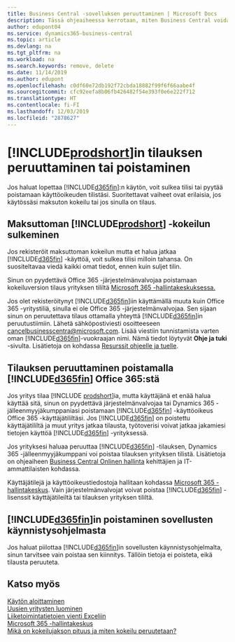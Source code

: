```yaml
---
title: Business Central -sovelluksen peruuttaminen | Microsoft Docs
description: Tässä ohjeaiheessa kerrotaan, miten Business Central voidaan poistaa.
author: edupont04
ms.service: dynamics365-business-central
ms.topic: article
ms.devlang: na
ms.tgt_pltfrm: na
ms.workload: na
ms.search.keywords: remove, delete
ms.date: 11/14/2019
ms.author: edupont
ms.openlocfilehash: c0df60e72db192f72cbda18882f99f6f66aabe4f
ms.sourcegitcommit: cfc92eefa8b06fb426482f54e393f0e6e222f712
ms.translationtype: HT
ms.contentlocale: fi-FI
ms.lasthandoff: 12/03/2019
ms.locfileid: "2878627"
---
```

# <a name="unsubscribe-or-remove-includeprodshortincludesprodshortmd"></a>[!INCLUDE[prodshort](includes/prodshort.md)]in tilauksen peruuttaminen tai poistaminen

Jos haluat lopettaa [!INCLUDE[d365fin](includes/d365fin_md.md)]:n käytön, voit sulkea tilisi tai pyytää poistamaan käyttöoikeuden tilistäsi. Suoritettavat vaiheet ovat erilaisia, jos käytössäsi maksuton kokeilu tai jos sinulla on tilaus.  

## <a name="closing-your-free-trial-of-includeprodshortincludesprodshortmd"></a>Maksuttoman [!INCLUDE[prodshort](includes/prodshort.md)] -kokeilun sulkeminen

Jos rekisteröit maksuttoman kokeilun mutta et halua jatkaa [!INCLUDE[d365fin](includes/d365fin_md.md)] -käyttöä, voit sulkea tilisi milloin tahansa. On suositeltavaa viedä kaikki omat tiedot, ennen kuin suljet tilin. 

Sinun on pyydettävä Office 365 -järjestelmänvalvojaa poistamaan kokeiluversion tilaus yrityksen tililtä [Microsoft 365 -hallintakeskuksessa.](https://admin.microsoft.com/) 

Jos olet rekisteröitynyt [!INCLUDE[d365fin](includes/d365fin_md.md)]iin käyttämällä muuta kuin Office 365 -yritystiliä, sinulla ei ole Office 365 -järjestelmänvalvojaa. Sen sijaan sinun on peruutettava tilaus ottamalla yhteyttä [!INCLUDE[d365fin](includes/d365fin_md.md)]in peruutustiimiin. Lähetä sähköpostiviesti osoitteeseen cancelbusinesscentra@microsoft.com. Lisää viestiin tunnistamista varten oman [!INCLUDE[d365fin](includes/d365fin_md.md)]-vuokraajan nimi. Nämä tiedot löytyvät **Ohje ja tuki** -sivulta. Lisätietoja on kohdassa [Resurssit ohjeelle ja tuelle](product-help-and-support.md).  

## <a name="unsubscribing-by-removing-included365finincludesd365fin_mdmd-from-your-office-365-experience"></a>Tilauksen peruuttaminen poistamalla [!INCLUDE[d365fin](includes/d365fin_md.md)] Office 365:stä

Jos yritys tilaa [!INCLUDE [prodshort](includes/prodshort.md)]ia, mutta käyttäjänä et enää halua käyttää sitä, sinun on pyydettävä järjestelmänvalvojaa tai Dynamics 365 -jälleenmyyjäkumppaniasi poistamaan [!INCLUDE[d365fin](includes/d365fin_md.md)] -käyttöoikeus Office 365 -käyttäjätililtäsi. Jos [!INCLUDE[d365fin](includes/d365fin_md.md)] on poistettu käyttäjätililtä ja muut yritys jatkaa tilausta, työtoverisi voivat jatkaa jakamiesi tietojen käyttöä [!INCLUDE[d365fin](includes/d365fin_md.md)] -yrityksessä.  

Jos yrityksesi haluaa peruuttaa [!INCLUDE[d365fin](includes/d365fin_md.md)] -tilauksen, Dynamics 365 -jälleenmyyjäkumppani voi poistaa tilauksen yrityksen tilistä. Lisätietoja on ohjeaiheen [Business Central Onlinen hallinta](/dynamics365/business-central/dev-itpro/administration/tenant-administration) kehittäjien ja IT-ammattilaisten kohdassa.  

Käyttäjätilejä ja käyttöoikeustiedostoja hallitaan kohdassa [Microsoft 365 -hallintakeskus](https://admin.microsoft.com/). Vain järjestelmänvalvojat voivat poistaa [!INCLUDE[d365fin](includes/d365fin_md.md)] -lisenssit käyttäjätileiltä tai tilauksen yrityksen tililtä.  

## <a name="removing-included365finincludesd365fin_mdmd-from-your-app-launcher"></a>[!INCLUDE[d365fin](includes/d365fin_md.md)]in poistaminen sovellusten käynnistysohjelmasta
Jos haluat piilottaa [!INCLUDE[d365fin](includes/d365fin_md.md)]in sovellusten käynnistysohjelmalta, sinun tarvitsee vain poistaa sen kiinnitys. Tällöin tietoja ei poisteta, eikä tilausta peruuteta.  

## <a name="see-also"></a>Katso myös
[Käytön aloittaminen](product-get-started.md)  
[Uusien yritysten luominen](about-new-company.md)  
[Liiketoimintatietojen vienti Exceliin](about-export-data.md)  
[Microsoft 365 -hallintakeskus](https://admin.microsoft.com/)  
[Mikä on kokeilujakson pituus ja miten kokeilu peruutetaan?](https://community.dynamics.com/business/b/financials/archive/2016/11/28/how-long-is-the-trial-period-and-how-do-i-cancel)  
